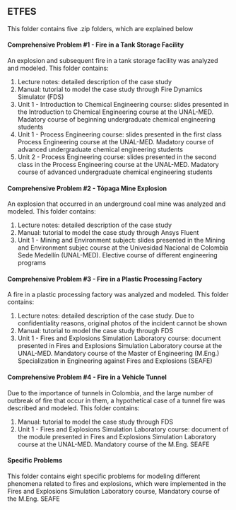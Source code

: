 ## ETFES
This folder contains five .zip folders, which are explained below

#### Comprehensive Problem #1 - Fire in a Tank Storage Facility
An explosion and subsequent fire in a tank storage facility was analyzed and modeled. This folder contains:
1. Lecture notes: detailed description of the case study
2. Manual: tutorial to model the case study through Fire Dynamics Simulator (FDS)
3. Unit 1 - Introduction to Chemical Engineering course: slides presented in the Introduction to Chemical Engineering course at the UNAL-MED. Madatory course of beginning undergraduate chemical engineering students
4. Unit 1 - Process Engineering course: slides presented in the first class Process Engineering course at the UNAL-MED. Madatory course of advanced undergraduate chemical engineering students
5. Unit 2 - Process Engineering course: slides presented in the second class in the Process Engineering course at the UNAL-MED. Madatory course of advanced undergraduate chemical engineering students
#### Comprehensive Problem #2 - Tópaga Mine Explosion
An explosion that occurred in an underground coal mine was analyzed and modeled. This folder contains:
1. Lecture notes: detailed description of the case study
2. Manual: tutorial to model the case study through Ansys Fluent
3. Unit 1 - Mining and Environment subject: slides presented in the Mining and Environment subjec course at the Univesidad Nacional de Colombia Sede Medellín (UNAL-MED). Elective course of different engineering programs

#### Comprehensive Problem #3 - Fire in a Plastic Processing Factory
A fire in a plastic processing factory was analyzed and modeled. This folder contains:
1. Lecture notes: detailed description of the case study. Due to confidentiality reasons, original photos of the incident cannot be shown
2. Manual: tutorial to model the case study through FDS
3. Unit 1 - Fires and Explosions Simulation Laboratory course: document presented in Fires and Explosions Simulation Laboratory course at the UNAL-MED. Mandatory course of the Master of Engineering (M.Eng.) Specialization in Engineering against Fires and Explosions (SEAFE)
#### Comprehensive Problem #4 - Fire in a Vehicle Tunnel
Due to the importance of tunnels in Colombia, and the large number of outbreak of fire that occur in them, a hypothetical case of a tunnel fire was described and modeled. This folder contains:
1. Manual: tutorial to model the case study through FDS
2. Unit 1 - Fires and Explosions Simulation Laboratory course: document of the module presented in Fires and Explosions Simulation Laboratory course at the UNAL-MED. Mandatory course of the M.Eng. SEAFE

#### Specific Problems
This folder contains eight specific problems for modeling different phenomena related to fires and explosions, which were implemented in the Fires and Explosions Simulation Laboratory course, Mandatory course of the M.Eng. SEAFE

